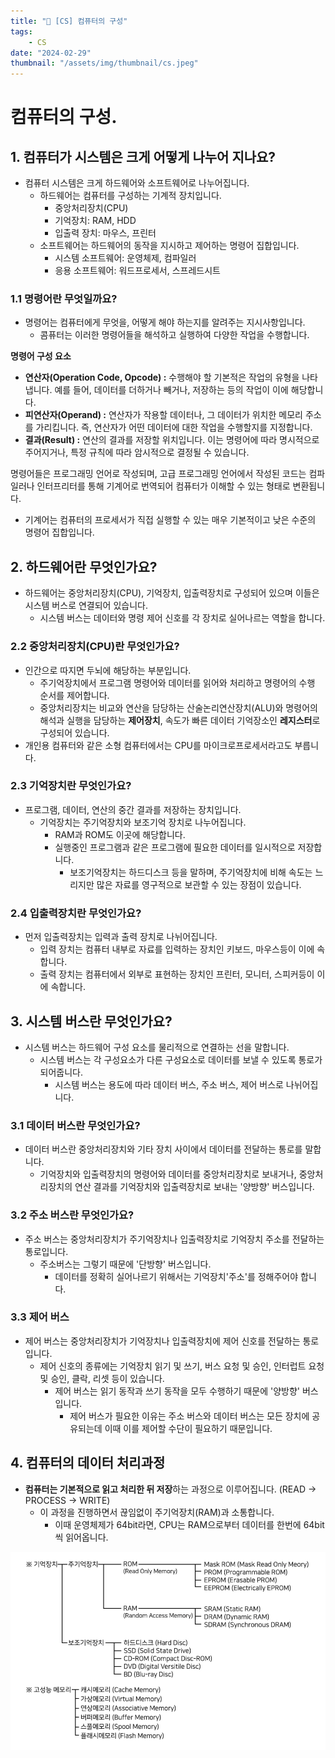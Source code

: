 ```yaml
---
title: "💾 [CS] 컴퓨터의 구성"
tags:
    - CS
date: "2024-02-29"
thumbnail: "/assets/img/thumbnail/cs.jpeg"
---
```


# 컴퓨터의 구성.

## 1. 컴퓨터가 시스템은 크게 어떻게 나누어 지나요?
* 컴퓨터 시스템은 크게 하드웨어와 소프트웨어로 나누어집니다.
    * 하드웨어는 컴퓨터를 구성하는 기계적 장치입니다.
        * 중앙처리장치(CPU)
        * 기억장치: RAM, HDD
        * 입출력 장치: 마우스, 프린터
    * 소프트웨어는 하드웨어의 동작을 지시하고 제어하는 명령어 집합입니다.
        * 시스템 소프트웨어: 운영체제, 컴파일러
        * 응용 소프트웨어: 워드프로세서, 스프레드시트

### 1.1 명령어란 무엇일까요?
* 명령어는 컴퓨터에게 무엇을, 어떻게 해야 하는지를 알려주는 지시사항입니다.
    * 콤퓨터는 이러한 명령어들을 해석하고 실행하여 다양한 작업을 수행합니다.

**명령어 구성 요소**
* **연산자(Operation Code, Opcode) :** 수행해야 할 기본적은 작업의 유형을 나타냅니다. 예를 들어, 데이터를 더하거나 빼거나, 저장하는 등의 작업이 이에 해당합니다.
* **피연산자(Operand) :** 연산자가 작용할 데이터나, 그 데이터가 위치한 메모리 주소를 가리킵니다. 즉, 연산자가 어떤 데이터에 대한 작업을 수행할지를 지정합니다.
* **결과(Result) :** 연산의 결과를 저장할 위치입니다. 이는 명령어에 따라 명시적으로 주어지거나, 특정 규칙에 따라 암시적으로 결정될 수 있습니다.

명령어들은 프로그래밍 언어로 작성되며, 고급 프로그래밍 언어에서 작성된 코드는 컴파일러나 인터프리터를 통해 기계어로 번역되어 컴퓨터가 이해할 수 있는 형태로 변환됩니다.
* 기계어는 컴퓨터의 프로세서가 직접 실행할 수 있는 매우 기본적이고 낮은 수준의 명령어 집합입니다.

## 2. 하드웨어란 무엇인가요?
* 하드웨어는 중앙처리장치(CPU), 기억장치, 입출력장치로 구성되어 있으며 이들은 시스템 버스로 연결되어 있습니다.
    * 시스템 버스는 데이터와 명령 제어 신호를 각 장치로 실어나르는 역할을 합니다.

### 2.2 중앙처리장치(CPU)란 무엇인가요?
* 인간으로 따지면 두뇌에 해당하는 부분입니다.
    * 주기억장치에서 프로그램 명령어와 데이터를 읽어와 처리하고 명령어의 수행 순서를 제어합니다.
    * 중앙처리장치는 비교와 연산을 담당하는 산술논리연산장치(ALU)와 명령어의 해석과 실행을 담당하는 **제어장치**, 속도가 빠른 데이터 기억장소인 **레지스터**로 구성되어 있습니다.
* 개인용 컴퓨터와 같은 소형 컴퓨터에서는 CPU를 마이크로프로세서라고도 부릅니다.

### 2.3 기억장치란 무엇인가요?
* 프로그램, 데이터, 연산의 중간 결과를 저장하는 장치입니다.
    * 기억장치는 주기억장치와 보조기억 장치로 나누어집니다.
        * RAM과 ROM도 이곳에 해당합니다.
        * 실행중인 프로그램과 같은 프로그램에 필요한 데이터를 일시적으로 저장합니다.
            * 보조기억장치는 하드디스크 등을 말하며, 주기억장치에 비해 속도는 느리지만 많은 자료를 영구적으로 보관할 수 있는 장점이 있습니다.

### 2.4 입출력장치란 무엇인가요?
* 먼저 입출력장치는 입력과 출력 장치로 나뉘어집니다.
    * 입력 장치는 컴퓨터 내부로 자료를 입력하는 장치인 키보드, 마우스등이 이에 속합니다.
    * 출력 장치는 컴퓨터에서 외부로 표현하는 장치인 프린터, 모니터, 스피커등이 이에 속합니다.

## 3. 시스템 버스란 무엇인가요?
* 시스템 버스는 하드웨어 구성 요소를 물리적으로 연결하는 선을 말합니다.
    * 시스템 버스는 각 구성요소가 다른 구성요소로 데이터를 보낼 수 있도록 통로가 되어줍니다.
        * 시스템 버스는 용도에 따라 데이터 버스, 주소 버스, 제어 버스로 나뉘어집니다.

### 3.1 데이터 버스란 무엇인가요?
* 데이터 버스란 중앙처리장치와 기타 장치 사이에서 데이터를 전달하는 통로를 말합니다.
    * 기억장치와 입출력장치의 명령어와 데이터를 중앙처리장치로 보내거나, 중앙처리장치의 연산 결과를 기억장치와 입출력장치로 보내는 '양방향' 버스입니다.

### 3.2 주소 버스란 무엇인가요?
* 주소 버스는 중앙처리장치가 주기억장치나 입출력장치로 기억장치 주소를 전달하는 통로입니다.
    * 주소버스는 그렇기 때문에 '단방향' 버스입니다.
        * 데이터를 정확히 실어나르기 위해서는 기억장치'주소'를 정해주어야 합니다.
    
### 3.3 제어 버스
* 제어 버스는 중앙처리장치가 기억장치나 입출력장치에 제어 신호를 전달하는 통로입니다.
    * 제어 신호의 종류에는 기억장치 읽기 및 쓰기, 버스 요청 및 승인, 인터럽트 요청 및 승인, 클락, 리셋 등이 있습니다.
        * 제어 버스는 읽기 동작과 쓰기 동작을 모두 수행하기 때문에 '양방향' 버스입니다.
            * 제어 버스가 필요한 이유는 주소 버스와 데이터 버스는 모든 장치에 공유되는데 이때 이를 제어할 수단이 필요하기 때문입니다.

## 4. 컴퓨터의 데이터 처리과정
* **컴퓨터는 기본적으로 읽고 처리한 뒤 저장**하는 과정으로 이루어집니다. (READ -> PROCESS -> WRITE)
    * 이 과정을 진행하면서 끊임없이 주기억장치(RAM)과 소통합니다.
        * 이때 운영체제가 64bit라면, CPU는 RAM으로부터 데이터를 한번에 64bit씩 읽어옵니다.

<img src="https://github.com/devKobe24/images/blob/main/CS_%E1%84%92%E1%85%A1%E1%84%83%E1%85%B3%E1%84%8B%E1%85%B0%E1%84%8B%E1%85%A5.png?raw=true">

